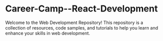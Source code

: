 # Career-Camp--React-Development
Welcome to the Web Development Repository! This repository is a collection of resources, code samples, and tutorials to help you learn and enhance your skills in web development.
